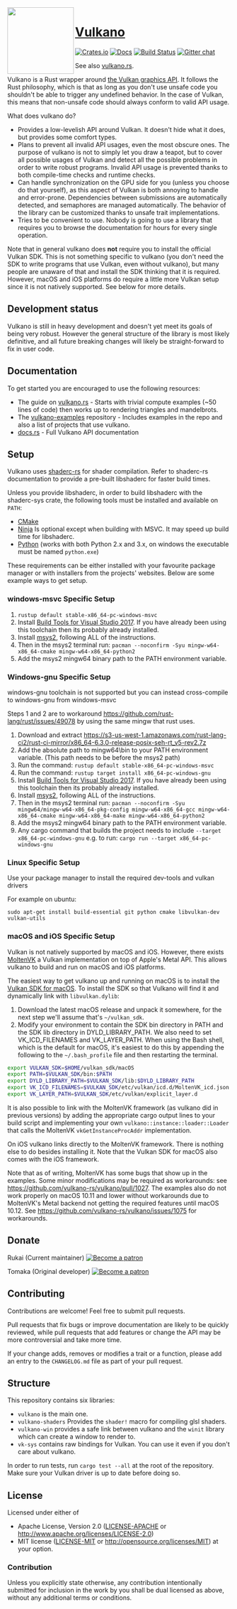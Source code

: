 <img align="left" alt="" src="logo.png" height="150" />

# [Vulkano](https://vulkano.rs)

[![Crates.io](https://img.shields.io/crates/v/vulkano.svg)](https://crates.io/crates/vulkano)
[![Docs](https://docs.rs/vulkano/badge.svg)](https://docs.rs/vulkano)
[![Build Status](https://travis-ci.org/vulkano-rs/vulkano.svg?branch=master)](https://travis-ci.org/vulkano-rs/vulkano)
[![Gitter chat](https://badges.gitter.im/vulkano-rs/Lobby.png)](https://gitter.im/vulkano-rs/Lobby)

See also [vulkano.rs](http://vulkano.rs).

Vulkano is a Rust wrapper around [the Vulkan graphics API](https://www.khronos.org/vulkan/).
It follows the Rust philosophy, which is that as long as you don't use unsafe code you shouldn't
be able to trigger any undefined behavior. In the case of Vulkan, this means that non-unsafe code
should always conform to valid API usage.

What does vulkano do?

- Provides a low-levelish API around Vulkan. It doesn't hide what it does, but provides some
  comfort types.
- Plans to prevent all invalid API usages, even the most obscure ones. The purpose of vulkano
  is not to simply let you draw a teapot, but to cover all possible usages of Vulkan and detect all
  the possible problems in order to write robust programs. Invalid API usage is prevented thanks to
  both compile-time checks and runtime checks.
- Can handle synchronization on the GPU side for you (unless you choose do that yourself), as this
  aspect of Vulkan is both annoying to handle and error-prone. Dependencies between submissions are
  automatically detected, and semaphores are managed automatically. The behavior of the library can
  be customized thanks to unsafe trait implementations.
- Tries to be convenient to use. Nobody is going to use a library that requires you to browse
  the documentation for hours for every single operation.

Note that in general vulkano does **not** require you to install the official Vulkan SDK. This is
not something specific to vulkano (you don't need the SDK to write programs that use Vulkan, even
without vulkano), but many people are unaware of that and install the SDK thinking that it is
required. However, macOS and iOS platforms do require a little more Vulkan setup since it is not
natively supported. See below for more details.

## Development status

Vulkano is still in heavy development and doesn't yet meet its goals of being very robust. However
the general structure of the library is most likely definitive, and all future breaking changes
will likely be straight-forward to fix in user code.

## Documentation

To get started you are encouraged to use the following resources:

*   The guide on [vulkano.rs](http://vulkano.rs/guide/introduction) - Starts with trivial compute
    examples (~50 lines of code) then works up to rendering triangles and mandelbrots.
*   The [vulkano-examples](https://github.com/vulkano-rs/vulkano-examples) repository - Includes
    examples in the repo and also a list of projects that use vulkano.
*   [docs.rs](https://docs.rs/vulkano) - Full Vulkano API documentation

## Setup

Vulkano uses [shaderc-rs](https://github.com/google/shaderc-rs) for shader compilation.  Refer to shaderc-rs documentation to provide a pre-built libshaderc for faster build times.

Unless you provide libshaderc, in order to build libshaderc with the shaderc-sys crate, the following tools must be installed and available on `PATH`:
- [CMake](https://cmake.org/)
- [Ninja](https://ninja-build.org/) Is optional except when building with MSVC.  It may speed up build time for libshaderc.
- [Python](https://www.python.org/) (works with both Python 2.x and 3.x, on windows the executable must be named `python.exe`)

These requirements can be either installed with your favourite package manager or with installers
from the projects' websites. Below are some example ways to get setup.

### windows-msvc Specific Setup

1. `rustup default stable-x86_64-pc-windows-msvc`
2. Install [Build Tools for Visual Studio 2017](https://visualstudio.microsoft.com/downloads/#build-tools-for-visual-studio-2017). If you have already been using this toolchain then its probably already installed.
3.  Install [msys2](http://www.msys2.org/), following ALL of the instructions.
4.  Then in the msys2 terminal run: `pacman --noconfirm -Syu mingw-w64-x86_64-cmake mingw-w64-x86_64-python2`
5.  Add the msys2 mingw64 binary path to the PATH environment variable.

### Windows-gnu Specific Setup

windows-gnu toolchain is not supported but you can instead cross-compile to windows-gnu from windows-msvc

Steps 1 and 2 are to workaround https://github.com/rust-lang/rust/issues/49078 by using the same mingw that rust uses.

1.  Download and extract https://s3-us-west-1.amazonaws.com/rust-lang-ci2/rust-ci-mirror/x86_64-6.3.0-release-posix-seh-rt_v5-rev2.7z
2.  Add the absolute path to mingw64\bin to your PATH environment variable. (This path needs to be before the msys2 path)
3.  Run the command: `rustup default stable-x86_64-pc-windows-msvc`
4.  Run the command: `rustup target install x86_64-pc-windows-gnu`
5.  Install [Build Tools for Visual Studio 2017](https://visualstudio.microsoft.com/downloads/#build-tools-for-visual-studio-2017). If you have already been using this toolchain then its probably already installed.
6.  Install [msys2](http://www.msys2.org/), following ALL of the instructions.
7.  Then in the msys2 terminal run: `pacman --noconfirm -Syu mingw64/mingw-w64-x86_64-pkg-config mingw-w64-x86_64-gcc mingw-w64-x86_64-cmake mingw-w64-x86_64-make mingw-w64-x86_64-python2`
8.  Add the msys2 mingw64 binary path to the PATH environment variable.
9.  Any cargo command that builds the project needs to include `--target x86_64-pc-windows-gnu` e.g. to run: `cargo run --target x86_64-pc-windows-gnu`

### Linux Specific Setup

Use your package manager to install the required dev-tools and vulkan drivers

For example on ubuntu:
```
sudo apt-get install build-essential git python cmake libvulkan-dev vulkan-utils
```

### macOS and iOS Specific Setup

Vulkan is not natively supported by macOS and iOS. However, there exists [MoltenVK](https://github.com/KhronosGroup/MoltenVK)
a Vulkan implementation on top of Apple's Metal API. This allows vulkano to build and run on macOS
and iOS platforms.

The easiest way to get vulkano up and running on macOS is to install the
[Vulkan SDK for macOS](https://vulkan.lunarg.com/sdk/home). To install the SDK so that
Vulkano will find it and dynamically link with `libvulkan.dylib`:

1. Download the latest macOS release and unpack it somewhere, for the next step
we'll assume that's `~/vulkan_sdk`.
2. Modify your environment to contain the SDK bin directory in PATH and the SDK lib directory in
DYLD_LIBRARY_PATH. We also need to set VK_ICD_FILENAMES and VK_LAYER_PATH. When using the Bash
shell, which is the default for macOS, it's easiest to do this by appending the following to the
`~/.bash_profile` file and then restarting the terminal.

```sh
export VULKAN_SDK=$HOME/vulkan_sdk/macOS
export PATH=$VULKAN_SDK/bin:$PATH
export DYLD_LIBRARY_PATH=$VULKAN_SDK/lib:$DYLD_LIBRARY_PATH
export VK_ICD_FILENAMES=$VULKAN_SDK/etc/vulkan/icd.d/MoltenVK_icd.json
export VK_LAYER_PATH=$VULKAN_SDK/etc/vulkan/explicit_layer.d
```

It is also possible to link with the MoltenVK framework (as vulkano did in previous versions) by adding the
appropriate cargo output lines to your build script and implementing your own
`vulkano::instance::loader::Loader` that calls the MoltenVK `vkGetInstanceProcAddr` implementation.

On iOS vulkano links directly to the MoltenVK framework. There is nothing else to do besides
installing it. Note that the Vulkan SDK for macOS also comes with the iOS framework.

Note that as of writing, MoltenVK has some bugs that show up in the examples.
Some minor modifications may be required as workarounds: see https://github.com/vulkano-rs/vulkano/pull/1027.
The examples also do not work properly on macOS 10.11 and lower without workarounds due to MoltenVK's Metal backend not getting
the required features until macOS 10.12. See https://github.com/vulkano-rs/vulkano/issues/1075 for workarounds.

## Donate

Rukai (Current maintainer) [![Become a patron](https://c5.patreon.com/external/logo/become_a_patron_button.png)](https://www.patreon.com/rukai)

Tomaka (Original developer) [![Become a patron](https://c5.patreon.com/external/logo/become_a_patron_button.png)](https://www.patreon.com/tomaka)

## Contributing

Contributions are welcome! Feel free to submit pull requests.

Pull requests that fix bugs or improve documentation are likely to be quickly reviewed, while pull
requests that add features or change the API may be more controversial and take more time.

If your change adds, removes or modifies a trait or a function, please add an entry to the
`CHANGELOG.md` file as part of your pull request.

## Structure

This repository contains six libraries:

- `vulkano` is the main one.
- `vulkano-shaders` Provides the `shader!` macro for compiling glsl shaders.
- `vulkano-win` provides a safe link between vulkano and the `winit` library which can create
  a window to render to.
- `vk-sys` contains raw bindings for Vulkan. You can use it even if you don't care about vulkano.

In order to run tests, run `cargo test --all` at the root of the repository. Make sure your Vulkan
driver is up to date before doing so.

## License

Licensed under either of
 * Apache License, Version 2.0 ([LICENSE-APACHE](LICENSE-APACHE) or http://www.apache.org/licenses/LICENSE-2.0)
 * MIT license ([LICENSE-MIT](LICENSE-MIT) or http://opensource.org/licenses/MIT)
at your option.

### Contribution

Unless you explicitly state otherwise, any contribution intentionally submitted
for inclusion in the work by you shall be dual licensed as above, without any
additional terms or conditions.
